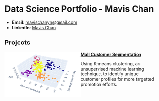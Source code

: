 # Data Science Portfolio - Mavis Chan

- **Email**: [mavischanyn@gmail.com](mavischanyn@gmail.com)
- **LinkedIn**: [Mavis Chan](https://www.linkedin.com/in/mavis-chan-yan-ni/)

## Projects
<img align="left" width="250" height="150" src="https://github.com/mavis-cyn/data-portfolio/blob/1b2db4e23af74a69d4aad3022d56785caf3d4974/Mall%20Customer%20Segmentation/ResultImage.png"> **[Mall Customer Segmentation](https://mavis-cyn.github.io/data-portfolio/Mall%20Customer%20Segmentation/Mall%20Customer%20Segmentation.html)**

Using K-means clustering, an unsupervised machine learning technique, to identify unique customer profiles for more targetted promotion efforts.
